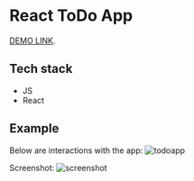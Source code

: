 # React ToDo App
[DEMO LINK](https://hryshko-denys.github.io/react_todo-app/).

## Tech stack
- JS
- React


## Example

Below are interactions with the app:
![todoapp](./description/todoapp.gif)

Screenshot:
![screenshot](./description/todoapp.png)
